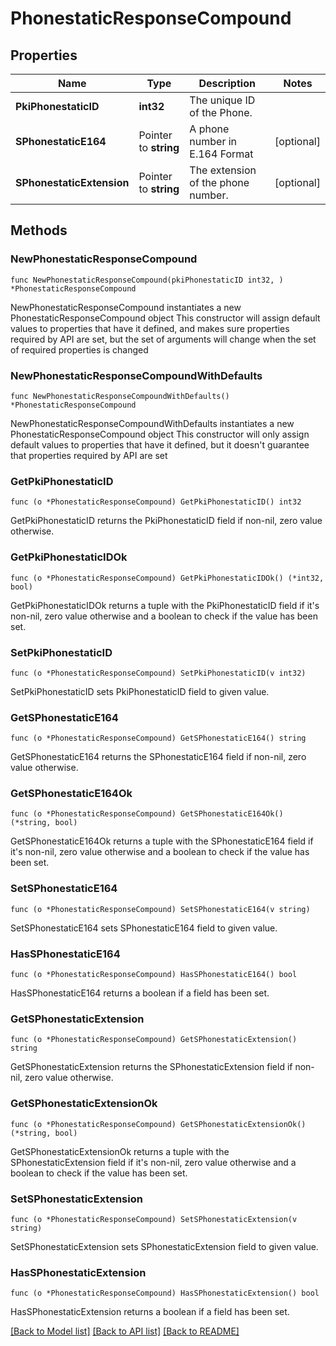 # PhonestaticResponseCompound

## Properties

Name | Type | Description | Notes
------------ | ------------- | ------------- | -------------
**PkiPhonestaticID** | **int32** | The unique ID of the Phone. | 
**SPhonestaticE164** | Pointer to **string** | A phone number in E.164 Format | [optional] 
**SPhonestaticExtension** | Pointer to **string** | The extension of the phone number. | [optional] 

## Methods

### NewPhonestaticResponseCompound

`func NewPhonestaticResponseCompound(pkiPhonestaticID int32, ) *PhonestaticResponseCompound`

NewPhonestaticResponseCompound instantiates a new PhonestaticResponseCompound object
This constructor will assign default values to properties that have it defined,
and makes sure properties required by API are set, but the set of arguments
will change when the set of required properties is changed

### NewPhonestaticResponseCompoundWithDefaults

`func NewPhonestaticResponseCompoundWithDefaults() *PhonestaticResponseCompound`

NewPhonestaticResponseCompoundWithDefaults instantiates a new PhonestaticResponseCompound object
This constructor will only assign default values to properties that have it defined,
but it doesn't guarantee that properties required by API are set

### GetPkiPhonestaticID

`func (o *PhonestaticResponseCompound) GetPkiPhonestaticID() int32`

GetPkiPhonestaticID returns the PkiPhonestaticID field if non-nil, zero value otherwise.

### GetPkiPhonestaticIDOk

`func (o *PhonestaticResponseCompound) GetPkiPhonestaticIDOk() (*int32, bool)`

GetPkiPhonestaticIDOk returns a tuple with the PkiPhonestaticID field if it's non-nil, zero value otherwise
and a boolean to check if the value has been set.

### SetPkiPhonestaticID

`func (o *PhonestaticResponseCompound) SetPkiPhonestaticID(v int32)`

SetPkiPhonestaticID sets PkiPhonestaticID field to given value.


### GetSPhonestaticE164

`func (o *PhonestaticResponseCompound) GetSPhonestaticE164() string`

GetSPhonestaticE164 returns the SPhonestaticE164 field if non-nil, zero value otherwise.

### GetSPhonestaticE164Ok

`func (o *PhonestaticResponseCompound) GetSPhonestaticE164Ok() (*string, bool)`

GetSPhonestaticE164Ok returns a tuple with the SPhonestaticE164 field if it's non-nil, zero value otherwise
and a boolean to check if the value has been set.

### SetSPhonestaticE164

`func (o *PhonestaticResponseCompound) SetSPhonestaticE164(v string)`

SetSPhonestaticE164 sets SPhonestaticE164 field to given value.

### HasSPhonestaticE164

`func (o *PhonestaticResponseCompound) HasSPhonestaticE164() bool`

HasSPhonestaticE164 returns a boolean if a field has been set.

### GetSPhonestaticExtension

`func (o *PhonestaticResponseCompound) GetSPhonestaticExtension() string`

GetSPhonestaticExtension returns the SPhonestaticExtension field if non-nil, zero value otherwise.

### GetSPhonestaticExtensionOk

`func (o *PhonestaticResponseCompound) GetSPhonestaticExtensionOk() (*string, bool)`

GetSPhonestaticExtensionOk returns a tuple with the SPhonestaticExtension field if it's non-nil, zero value otherwise
and a boolean to check if the value has been set.

### SetSPhonestaticExtension

`func (o *PhonestaticResponseCompound) SetSPhonestaticExtension(v string)`

SetSPhonestaticExtension sets SPhonestaticExtension field to given value.

### HasSPhonestaticExtension

`func (o *PhonestaticResponseCompound) HasSPhonestaticExtension() bool`

HasSPhonestaticExtension returns a boolean if a field has been set.


[[Back to Model list]](../README.md#documentation-for-models) [[Back to API list]](../README.md#documentation-for-api-endpoints) [[Back to README]](../README.md)


